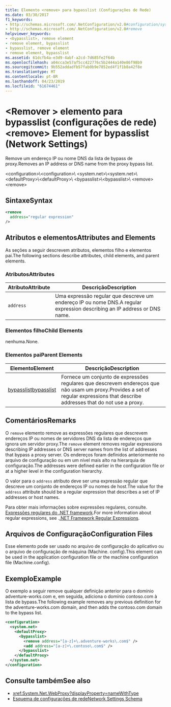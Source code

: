 ```yaml
---
title: Elemento <remove> para bypasslist (Configurações de Rede)
ms.date: 03/30/2017
f1_keywords:
- http://schemas.microsoft.com/.NetConfiguration/v2.0#configuration/system.net/defaultProxy/bypasslist/remove
- http://schemas.microsoft.com/.NetConfiguration/v2.0#remove
helpviewer_keywords:
- <bypasslist>, remove element
- remove element, bypasslist
- bypasslist, remove element
- remove element, bypasslist
ms.assetid: 61dcfb4a-e3d9-4abf-a2cd-7d685fe2f64b
ms.openlocfilehash: a04cca3e57af5cc422776c5b2444a140e86f98b9
ms.sourcegitcommit: 9b552addadfb57fab0b9e7852ed4f1f1b8a42f8e
ms.translationtype: MT
ms.contentlocale: pt-BR
ms.lasthandoff: 04/23/2019
ms.locfileid: "61674461"
---
```

# <a name="remove-element-for-bypasslist-network-settings"></a><span data-ttu-id="c158c-102">\<Remover > elemento para bypasslist (configurações de rede)</span><span class="sxs-lookup"><span data-stu-id="c158c-102">\<remove> Element for bypasslist (Network Settings)</span></span>

<span data-ttu-id="c158c-103">Remove um endereço IP ou nome DNS da lista de bypass de proxy.</span><span class="sxs-lookup"><span data-stu-id="c158c-103">Removes an IP address or DNS name from the proxy bypass list.</span></span>

<span data-ttu-id="c158c-104">\<configuration>\\</span><span class="sxs-lookup"><span data-stu-id="c158c-104">\<configuration>\\</span></span>
<span data-ttu-id="c158c-105">\<system.net>\\</span><span class="sxs-lookup"><span data-stu-id="c158c-105">\<system.net>\\</span></span>
<span data-ttu-id="c158c-106">\<defaultProxy>\\</span><span class="sxs-lookup"><span data-stu-id="c158c-106">\<defaultProxy>\\</span></span>
<span data-ttu-id="c158c-107">\<bypasslist>\\</span><span class="sxs-lookup"><span data-stu-id="c158c-107">\<bypasslist>\\</span></span>
<span data-ttu-id="c158c-108">\<remove></span><span class="sxs-lookup"><span data-stu-id="c158c-108">\<remove></span></span>

## <a name="syntax"></a><span data-ttu-id="c158c-109">Sintaxe</span><span class="sxs-lookup"><span data-stu-id="c158c-109">Syntax</span></span>

```xml
<remove
  address="regular expression"
/>
```

## <a name="attributes-and-elements"></a><span data-ttu-id="c158c-110">Atributos e elementos</span><span class="sxs-lookup"><span data-stu-id="c158c-110">Attributes and Elements</span></span>

<span data-ttu-id="c158c-111">As seções a seguir descrevem atributos, elementos filho e elementos pai.</span><span class="sxs-lookup"><span data-stu-id="c158c-111">The following sections describe attributes, child elements, and parent elements.</span></span>

### <a name="attributes"></a><span data-ttu-id="c158c-112">Atributos</span><span class="sxs-lookup"><span data-stu-id="c158c-112">Attributes</span></span>

|<span data-ttu-id="c158c-113">**Atributo**</span><span class="sxs-lookup"><span data-stu-id="c158c-113">**Attribute**</span></span>|<span data-ttu-id="c158c-114">**Descrição**</span><span class="sxs-lookup"><span data-stu-id="c158c-114">**Description**</span></span>|
|-------------------|---------------------|
|`address`|<span data-ttu-id="c158c-115">Uma expressão regular que descreve um endereço IP ou nome DNS.</span><span class="sxs-lookup"><span data-stu-id="c158c-115">A regular expression describing an IP address or DNS name.</span></span>|

### <a name="child-elements"></a><span data-ttu-id="c158c-116">Elementos filho</span><span class="sxs-lookup"><span data-stu-id="c158c-116">Child Elements</span></span>

<span data-ttu-id="c158c-117">nenhuma.</span><span class="sxs-lookup"><span data-stu-id="c158c-117">None.</span></span>

### <a name="parent-elements"></a><span data-ttu-id="c158c-118">Elementos pai</span><span class="sxs-lookup"><span data-stu-id="c158c-118">Parent Elements</span></span>

|<span data-ttu-id="c158c-119">**Elemento**</span><span class="sxs-lookup"><span data-stu-id="c158c-119">**Element**</span></span>|<span data-ttu-id="c158c-120">**Descrição**</span><span class="sxs-lookup"><span data-stu-id="c158c-120">**Description**</span></span>|
|-----------------|---------------------|
|[<span data-ttu-id="c158c-121">bypasslist</span><span class="sxs-lookup"><span data-stu-id="c158c-121">bypasslist</span></span>](../../../../../docs/framework/configure-apps/file-schema/network/bypasslist-element-network-settings.md)|<span data-ttu-id="c158c-122">Fornece um conjunto de expressões regulares que descrevem endereços que não usam um proxy.</span><span class="sxs-lookup"><span data-stu-id="c158c-122">Provides a set of regular expressions that describe addresses that do not use a proxy.</span></span>|

## <a name="remarks"></a><span data-ttu-id="c158c-123">Comentários</span><span class="sxs-lookup"><span data-stu-id="c158c-123">Remarks</span></span>

<span data-ttu-id="c158c-124">O `remove` elemento remove as expressões regulares que descrevem endereços IP ou nomes de servidores DNS da lista de endereços que ignora um servidor proxy.</span><span class="sxs-lookup"><span data-stu-id="c158c-124">The `remove` element removes regular expressions describing IP addresses or DNS server names from the list of addresses that bypass a proxy server.</span></span> <span data-ttu-id="c158c-125">Os endereços foram definidos anteriormente no arquivo de configuração ou em um nível mais alto na hierarquia de configuração.</span><span class="sxs-lookup"><span data-stu-id="c158c-125">The addresses were defined earlier in the configuration file or at a higher level in the configuration hierarchy.</span></span>

<span data-ttu-id="c158c-126">O valor para o `address` atributo deve ser uma expressão regular que descreve um conjunto de endereços IP ou nomes de host.</span><span class="sxs-lookup"><span data-stu-id="c158c-126">The value for the `address` attribute should be a regular expression that describes a set of IP addresses or host names.</span></span>

<span data-ttu-id="c158c-127">Para obter mais informações sobre expressões regulares, consulte. [Expressões regulares do .NET framework](../../../../../docs/standard/base-types/regular-expressions.md).</span><span class="sxs-lookup"><span data-stu-id="c158c-127">For more information about regular expressions, see .[.NET Framework Regular Expressions](../../../../../docs/standard/base-types/regular-expressions.md).</span></span>

## <a name="configuration-files"></a><span data-ttu-id="c158c-128">Arquivos de Configuração</span><span class="sxs-lookup"><span data-stu-id="c158c-128">Configuration Files</span></span>

<span data-ttu-id="c158c-129">Esse elemento pode ser usado no arquivo de configuração do aplicativo ou o arquivo de configuração de máquina (Machine. config).</span><span class="sxs-lookup"><span data-stu-id="c158c-129">This element can be used in the application configuration file or the machine configuration file (Machine.config).</span></span>

## <a name="example"></a><span data-ttu-id="c158c-130">Exemplo</span><span class="sxs-lookup"><span data-stu-id="c158c-130">Example</span></span>

<span data-ttu-id="c158c-131">O exemplo a seguir remove qualquer definição anterior para o domínio adventure-works.com e, em seguida, adiciona o domínio contoso.com à lista de bypass.</span><span class="sxs-lookup"><span data-stu-id="c158c-131">The following example removes any previous definition for the adventure-works.com domain, and then adds the contoso.com domain to the bypass list.</span></span>

```xml
<configuration>
  <system.net>
    <defaultProxy>
      <bypasslist>
        <remove address="[a-z]+\.adventure-works\.com$" />
        <add address="[a-z]+\.contoso\.com$" />
      </bypasslist>
    </defaultProxy>
  </system.net>
</configuration>
```

## <a name="see-also"></a><span data-ttu-id="c158c-132">Consulte também</span><span class="sxs-lookup"><span data-stu-id="c158c-132">See also</span></span>

- <xref:System.Net.WebProxy?displayProperty=nameWithType>
- [<span data-ttu-id="c158c-133">Esquema de configurações de rede</span><span class="sxs-lookup"><span data-stu-id="c158c-133">Network Settings Schema</span></span>](../../../../../docs/framework/configure-apps/file-schema/network/index.md)
